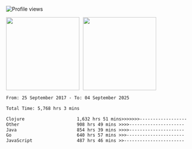 ![Profile views](https://komarev.com/ghpvc/?username=liuchong)

<!-- ![GitHub stats](https://github-readme-stats.vercel.app/api?username=liuchong&show_icons=true) -->

<div style="display: flex; gap: 10px; align-items: center;">
  <img style="height: 200px;" src="https://github-readme-stats.vercel.app/api?username=liuchong&show_icons=true" />
  <img style="height: 200px;" src="https://github-readme-stats.vercel.app/api/top-langs/?username=liuchong&size_weight=0.5&count_weight=0.5&langs_count=6&hide=css,lua,html&layout=compact" />
</div>

<!-- <img src="https://cr-skills-chart-widget.azurewebsites.net/api/api?username=liuchong&skills=Java,JavaScript,Python,Go,Rust,Zig&show-other-skills=true"/> -->

<!--START_SECTION:waka-->

```txt
From: 25 September 2017 - To: 04 September 2025

Total Time: 5,768 hrs 3 mins

Clojure                    1,632 hrs 51 mins>>>>>>>------------------   28.31 %
Other                      908 hrs 49 mins >>>>---------------------   15.76 %
Java                       854 hrs 39 mins >>>>---------------------   14.82 %
Go                         640 hrs 57 mins >>>----------------------   11.11 %
JavaScript                 487 hrs 46 mins >>-----------------------   08.46 %
```

<!--END_SECTION:waka-->
